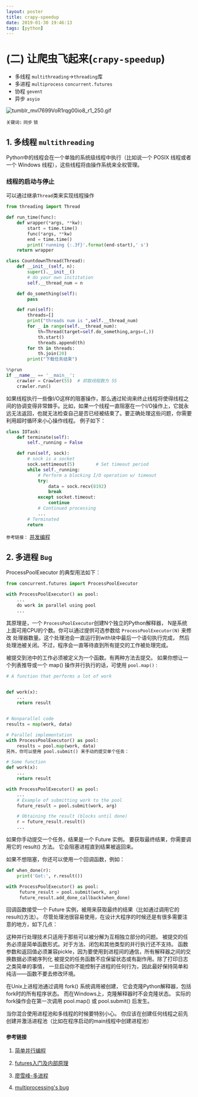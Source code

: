 ```yaml
---
layout: poster
title: crapy-speedup
date: 2019-01-30 19:46:13
tags: [python]
---
```


# (二) 让爬虫飞起来(`crapy-speedup`)

- 多线程 `multithreading`$\to$`threading`库
- 多进程 `multiprocess` `concurrent.futures`
- 协程 `gevent`
- 异步 `asyio`

![tumblr_mvl7699VoR1rqg00io8_r1_250.gif](https://i.loli.net/2019/01/30/5c518f78e69c3.gif)
<!--more-->

`关键词:` `同步` `锁` 

## 1. 多线程 `multithreading`

Python中的线程会在一个单独的系统级线程中执行（比如说一个 POSIX 线程或者一个 Windows 线程），这些线程将由操作系统来全权管理。

### 线程的启动与停止

可以通过继承`Thread`类来实现线程操作

```python
from threading import Thread

def run_time(func):
    def wrapper(*args, **kw):
        start = time.time()
        func(*args, **kw)
        end = time.time()
        print('running {:.3f}'.format(end-start),' s')
    return wrapper

class CountdownThread(Thread):
    def __init__(self, n):
        super().__init__()
        # do your own inititation
        self.__thread_num = n

    def do_something(self):
        pass

    def run(self):
        threads=[]
        print("threads num is ",self.__thread_num)
        for _ in range(self.__thread_num):
            th=Thread(target=self.do_something,args=(,))
            th.start()
            threads.append(th)
        for th in threads:
            th.join(20)
        print("下载任务结束")

%%prun
if __name__ == '__main__':
    crawler = Crawler(55)  # 抓取线程数为 55
    crawler.run()
```

如果线程执行一些像I/O这样的阻塞操作，那么通过轮询来终止线程将使得线程之间的协调变得非常棘手。比如，如果一个线程一直阻塞在一个I/O操作上，它就永远无法返回，也就无法检查自己是否已经被结束了。要正确处理这些问题，你需要利用超时循环来小心操作线程。 例子如下：

```python
class IOTask:
    def terminate(self):
        self._running = False

    def run(self, sock):
        # sock is a socket
        sock.settimeout(5)        # Set timeout period
        while self._running:
            # Perform a blocking I/O operation w/ timeout
            try:
                data = sock.recv(8192)
                break
            except socket.timeout:
                continue
            # Continued processing
            ...
        # Terminated
        return
```

`参考链接：` [并发编程](https://python3-cookbook.readthedocs.io/zh_CN/latest/c12/p01_start_stop_thread.html)

## 2. 多进程 `Bug`

ProcessPoolExecutor 的典型用法如下：

```python
from concurrent.futures import ProcessPoolExecutor

with ProcessPoolExecutor() as pool:
    ...
    do work in parallel using pool
    ...
```

其原理是，一个 `ProcessPoolExecutor`创建N个独立的Python解释器， N是系统上面可用CPU的个数。你可以通过提供可选参数给 `ProcessPoolExecutor(N)` 来修改 处理器数量。这个处理池会一直运行到with块中最后一个语句执行完成， 然后处理池被关闭。不过，程序会一直等待直到所有提交的工作被处理完成。

被提交到池中的工作必须被定义为一个函数。有两种方法去提交。 如果你想让一个列表推导或一个 map() 操作并行执行的话，可使用 `pool.map()` :

```python
# A function that performs a lot of work


def work(x):
    ...
    return result


# Nonparallel code
results = map(work, data)

# Parallel implementation
with ProcessPoolExecutor() as pool:
    results = pool.map(work, data)
另外，你可以使用 pool.submit() 来手动的提交单个任务：

# Some function
def work(x):
    ...
    return result

with ProcessPoolExecutor() as pool:
    ...
    # Example of submitting work to the pool
    future_result = pool.submit(work, arg)

    # Obtaining the result (blocks until done)
    r = future_result.result()
    ...
```

如果你手动提交一个任务，结果是一个 Future 实例。 要获取最终结果，你需要调用它的 result() 方法。 它会阻塞进程直到结果被返回来。

如果不想阻塞，你还可以使用一个回调函数，例如：

```python
def when_done(r):
    print('Got:', r.result())

with ProcessPoolExecutor() as pool:
     future_result = pool.submit(work, arg)
     future_result.add_done_callback(when_done)
```

回调函数接受一个 Future 实例，被用来获取最终的结果（比如通过调用它的result()方法）。 尽管处理池很容易使用，在设计大程序的时候还是有很多需要注意的地方，如下几点：

这种并行处理技术只适用于那些可以被分解为互相独立部分的问题。
被提交的任务必须是简单函数形式。对于方法、闭包和其他类型的并行执行还不支持。
函数参数和返回值必须兼容pickle，因为要使用到进程间的通信，所有解释器之间的交换数据必须被序列化
被提交的任务函数不应保留状态或有副作用。除了打印日志之类简单的事情，
一旦启动你不能控制子进程的任何行为，因此最好保持简单和纯洁——函数不要去修改环境。

在Unix上进程池通过调用 fork() 系统调用被创建，
它会克隆Python解释器，包括fork时的所有程序状态。 而在Windows上，克隆解释器时不会克隆状态。 实际的fork操作会在第一次调用 pool.map() 或 pool.submit() 后发生。

当你混合使用进程池和多线程的时候要特别小心。
你应该在创建任何线程之前先创建并激活进程池（比如在程序启动的main线程中创建进程池）

### `参考链接`

1. [简单并行编程](https://python3-cookbook.readthedocs.io/zh_CN/latest/c12/p08_perform_simple_parallel_programming.html)

2. [futures入门及内部原理](https://juejin.im/post/5b1e36476fb9a01e4a6e02e4)

3. [廖雪峰-多进程](https://www.liaoxuefeng.com/wiki/0014316089557264a6b348958f449949df42a6d3a2e542c000/001431927781401bb47ccf187b24c3b955157bb12c5882d000)

4. [multiprocessing's bug](https://stackoverflow.com/questions/41385708/multiprocessing-example-giving-attributeerror)